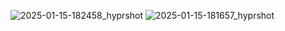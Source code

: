 ![2025-01-15-182458_hyprshot](https://github.com/user-attachments/assets/efb12428-b070-491a-bebb-30d506c21900)
![2025-01-15-181657_hyprshot](https://github.com/user-attachments/assets/fd2d33f6-da52-4126-8eca-22e5f189727a)
